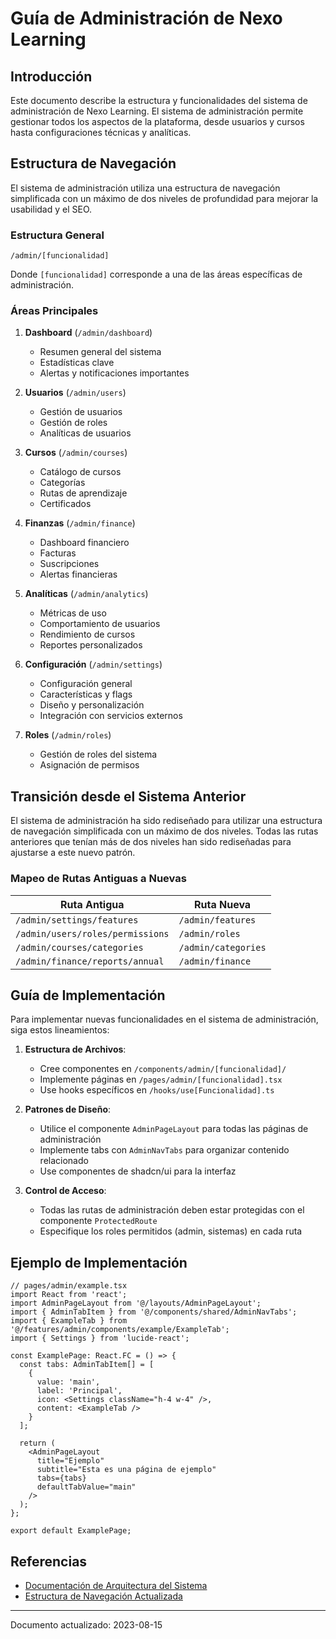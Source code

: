 
# Guía de Administración de Nexo Learning

## Introducción

Este documento describe la estructura y funcionalidades del sistema de administración de Nexo Learning. El sistema de administración permite gestionar todos los aspectos de la plataforma, desde usuarios y cursos hasta configuraciones técnicas y analíticas.

## Estructura de Navegación

El sistema de administración utiliza una estructura de navegación simplificada con un máximo de dos niveles de profundidad para mejorar la usabilidad y el SEO.

### Estructura General

```
/admin/[funcionalidad]
```

Donde `[funcionalidad]` corresponde a una de las áreas específicas de administración.

### Áreas Principales

1. **Dashboard** (`/admin/dashboard`)
   - Resumen general del sistema
   - Estadísticas clave
   - Alertas y notificaciones importantes

2. **Usuarios** (`/admin/users`)
   - Gestión de usuarios
   - Gestión de roles
   - Analíticas de usuarios

3. **Cursos** (`/admin/courses`)
   - Catálogo de cursos
   - Categorías
   - Rutas de aprendizaje
   - Certificados

4. **Finanzas** (`/admin/finance`)
   - Dashboard financiero
   - Facturas
   - Suscripciones
   - Alertas financieras

5. **Analíticas** (`/admin/analytics`)
   - Métricas de uso
   - Comportamiento de usuarios
   - Rendimiento de cursos
   - Reportes personalizados

6. **Configuración** (`/admin/settings`)
   - Configuración general
   - Características y flags
   - Diseño y personalización
   - Integración con servicios externos

7. **Roles** (`/admin/roles`)
   - Gestión de roles del sistema
   - Asignación de permisos

## Transición desde el Sistema Anterior

El sistema de administración ha sido rediseñado para utilizar una estructura de navegación simplificada con un máximo de dos niveles. Todas las rutas anteriores que tenían más de dos niveles han sido rediseñadas para ajustarse a este nuevo patrón.

### Mapeo de Rutas Antiguas a Nuevas

| Ruta Antigua | Ruta Nueva |
|--------------|------------|
| `/admin/settings/features` | `/admin/features` |
| `/admin/users/roles/permissions` | `/admin/roles` |
| `/admin/courses/categories` | `/admin/categories` |
| `/admin/finance/reports/annual` | `/admin/finance` |

## Guía de Implementación

Para implementar nuevas funcionalidades en el sistema de administración, siga estos lineamientos:

1. **Estructura de Archivos**:
   - Cree componentes en `/components/admin/[funcionalidad]/`
   - Implemente páginas en `/pages/admin/[funcionalidad].tsx`
   - Use hooks específicos en `/hooks/use[Funcionalidad].ts`

2. **Patrones de Diseño**:
   - Utilice el componente `AdminPageLayout` para todas las páginas de administración
   - Implemente tabs con `AdminNavTabs` para organizar contenido relacionado
   - Use componentes de shadcn/ui para la interfaz

3. **Control de Acceso**:
   - Todas las rutas de administración deben estar protegidas con el componente `ProtectedRoute`
   - Especifique los roles permitidos (admin, sistemas) en cada ruta

## Ejemplo de Implementación

```tsx
// pages/admin/example.tsx
import React from 'react';
import AdminPageLayout from '@/layouts/AdminPageLayout';
import { AdminTabItem } from '@/components/shared/AdminNavTabs';
import { ExampleTab } from '@/features/admin/components/example/ExampleTab';
import { Settings } from 'lucide-react';

const ExamplePage: React.FC = () => {
  const tabs: AdminTabItem[] = [
    {
      value: 'main',
      label: 'Principal',
      icon: <Settings className="h-4 w-4" />,
      content: <ExampleTab />
    }
  ];

  return (
    <AdminPageLayout
      title="Ejemplo"
      subtitle="Esta es una página de ejemplo"
      tabs={tabs}
      defaultTabValue="main"
    />
  );
};

export default ExamplePage;
```

## Referencias

- [Documentación de Arquitectura del Sistema](../NEXO_SYSTEM_ARCHITECTURE.md)
- [Estructura de Navegación Actualizada](../ESTRUCTURA_NAVEGACION_ACTUALIZADA.md)

---

Documento actualizado: 2023-08-15
